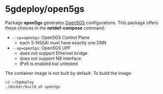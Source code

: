 # 5gdeploy/open5gs

Package **open5gs** generates [Open5GS](https://open5gs.org/) configurations.
This package offers these choices in the **netdef-compose** command:

* `--cp=open5gs`: Open5GS Control Plane
  * each S-NSSAI must have exactly one DNN
* `--up=open5gs`: Open5GS UPF
  * does not support Ethernet bridge
  * does not support N9 interface
  * IPv6 is enabled but untested

The container image is not built by default.
To build the image:

```bash
cd ~/5gdeploy
./docker/build.sh open5gs
```
